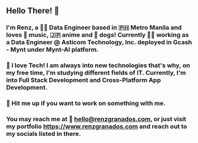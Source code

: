 ## Hello There! 👋 

### I'm Renz, a 👨‍💻 Data Engineer based in 🇵🇭 Metro Manila and loves 🎼 music, 🇯🇵 anime and 🐶 dogs! Currently 👨‍💻 working as a Data Engineer @ Asticom Technology, Inc. deployed in Gcash - Mynt under Mynt-AI platform. 

### 📡 I love Tech! I am always into new technologies that's why, on my free time, I'm studying different fields of IT. Currently, I'm into Full Stack Development and Cross-Platform App Development.

### 💬 Hit me up if you want to work on something with me.
### You may reach me at 📩 hello@renzgranados.com, or just visit my portfolio https://www.renzgranados.com and reach out to my socials listed in there.
